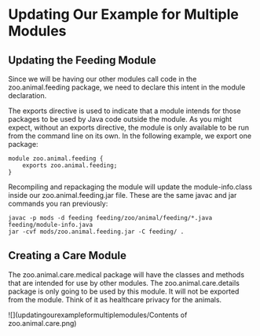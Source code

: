 # Updating Our Example for Multiple Modules

## Updating the Feeding Module

Since we will be having our other modules call code in the zoo.animal.feeding package, we need to declare this intent in
the module declaration.

The exports directive is used to indicate that a module intends for those packages to be used by Java code outside the
module. As you might expect, without an exports directive, the module is only available to be run from the command line
on its own. In the following example, we export one package:

    module zoo.animal.feeding { 
        exports zoo.animal.feeding;
    }

Recompiling and repackaging the module will update the module-info.class inside our zoo.animal.feeding.jar file. These
are the same javac and jar commands you ran previously:

    javac -p mods -d feeding feeding/zoo/animal/feeding/*.java feeding/module-info.java
    jar -cvf mods/zoo.animal.feeding.jar -C feeding/ .

## Creating a Care Module

The zoo.animal.care.medical package will have the classes and methods that are intended for use by other modules. The
zoo.animal.care.details package is only going to be used by this module. It will not be exported from the module. Think
of it as healthcare privacy for the animals.

![](updatingourexampleformultiplemodules/Contents of zoo.animal.care.png)